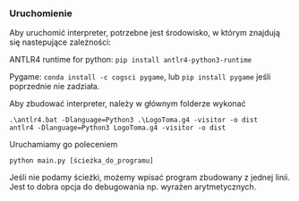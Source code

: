 ### Uruchomienie

Aby uruchomić interpreter, potrzebne jest środowisko, w którym znajdują się nastepujące zależności:

ANTLR4 runtime for python: `pip install antlr4-python3-runtime`

Pygame: `conda install -c cogsci pygame`, lub `pip install pygame` jeśli poprzednie nie zadziała.

Aby zbudować interpreter, należy w głównym folderze wykonać

```
.\antlr4.bat -Dlanguage=Python3 .\LogoToma.g4 -visitor -o dist
antlr4 -Dlanguage=Python3 LogoToma.g4 -visitor -o dist
```

Uruchamiamy go poleceniem
```
python main.py [ścieżka_do_programu]
```
Jeśli nie podamy ścieżki, możemy wpisać program zbudowany z jednej linii.
Jest to dobra opcja do debugowania np. wyrażen arytmetycznych.
